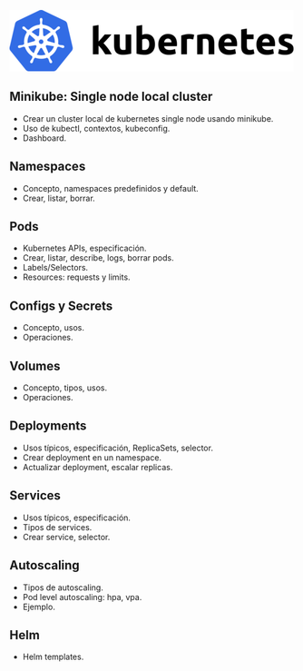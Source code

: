 ![Kubernetes](https://raw.githubusercontent.com/jgzurano/katacoda-scenarios/master/kubernetes-training/assets/kubernetes.png "Kubernetes")

## Minikube: Single node local cluster ##

- Crear un cluster local de kubernetes single node usando minikube.
- Uso de kubectl, contextos, kubeconfig.
- Dashboard.

## Namespaces ##

- Concepto, namespaces predefinidos y default.
- Crear, listar, borrar.

## Pods ##

- Kubernetes APIs, especificación.
- Crear, listar, describe, logs, borrar pods.
- Labels/Selectors.
- Resources: requests y limits.

## Configs y Secrets ##

- Concepto, usos.
- Operaciones.

## Volumes ##

- Concepto, tipos, usos.
- Operaciones.

## Deployments ##

- Usos típicos, especificación, ReplicaSets, selector.
- Crear deployment en un namespace.
- Actualizar deployment, escalar replicas.

## Services ##

- Usos típicos, especificación.
- Tipos de services.
- Crear service, selector.

## Autoscaling ##

- Tipos de autoscaling.
- Pod level autoscaling: hpa, vpa.
- Ejemplo.

## Helm ##

- Helm templates.
